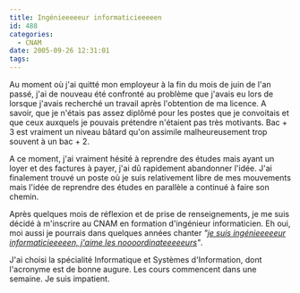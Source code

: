 ```yaml
---
title: Ingénieeeeeur informaticieeeeen
id: 488
categories:
  - CNAM
date: 2005-09-26 12:31:01
tags:
---
```


Au moment où j'ai quitté mon employeur à la fin du mois de juin de l'an passé, j'ai de nouveau été confronté au problème que j'avais eu lors de lorsque j'avais recherché un travail après l'obtention de ma licence. A savoir, que je n'étais pas assez diplômé pour les postes que je convoitais et que ceux auxquels je pouvais prétendre n'étaient pas très motivants. Bac + 3 est vraiment un niveau bâtard qu'on assimile malheureusement trop souvent à un bac + 2.

A ce moment, j'ai vraiment hésité à reprendre des études mais ayant un loyer et des factures à payer, j'ai dû rapidement abandonner l'idée. J'ai finalement trouvé un poste où je suis relativement libre de mes mouvements mais l'idée de reprendre des études en parallèle a continué à faire son chemin.

Après quelques mois de réflexion et de prise de renseignements, je me suis décidé à m'inscrire au CNAM en formation d'ingénieur informaticien. Eh oui, moi aussi je pourrais dans quelques années chanter _"[je suis ingénieeeeeur informaticieeeeen, j'aime les noooordinateeeeeurs](http://michelnet2.free.fr/mp3/remix/Michel_IngenieurInformaticien.mp3)"_.

J'ai choisi la spécialité Informatique et Systèmes d'Information, dont l'acronyme est de bonne augure. Les cours commencent dans une semaine. Je suis impatient.